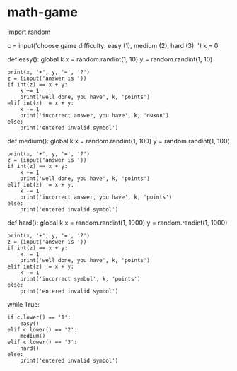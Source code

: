 # math-game
import random

c = input('choose game difficulty: easy (1), medium (2), hard (3): ')
k = 0


def easy():
    global k
    x = random.randint(1, 10)
    y = random.randint(1, 10)

    print(x, '+', y, '=', '?')
    z = (input('answer is '))
    if int(z) == x + y:
        k += 1
        print('well done, you have', k, 'points')
    elif int(z) != x + y:
        k -= 1
        print('incorrect answer, you have', k, 'очков')
    else:
        print('entered invalid symbol')


def medium():
    global k
    x = random.randint(1, 100)
    y = random.randint(1, 100)

    print(x, '+', y, '=', '?')
    z = (input('answer is '))
    if int(z) == x + y:
        k += 1
        print('well done, you have', k, 'points')
    elif int(z) != x + y:
        k -= 1
        print('incorrect answer, you have', k, 'points')
    else:
        print('entered invalid symbol')


def hard():
    global k
    x = random.randint(1, 1000)
    y = random.randint(1, 1000)

    print(x, '+', y, '=', '?')
    z = (input('answer is '))
    if int(z) == x + y:
        k += 1
        print('well done, you have', k, 'points')
    elif int(z) != x + y:
        k -= 1
        print('incorrect symbol', k, 'points')
    else:
        print('entered invalid symbol')


while True:

    if c.lower() == '1':
        easy()
    elif c.lower() == '2':
        medium()
    elif c.lower() == '3':
        hard()
    else:
        print('entered invalid symbol')
